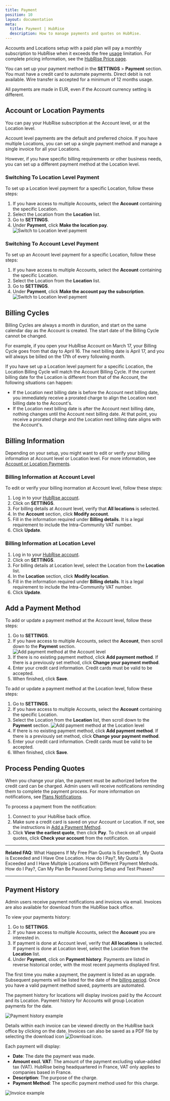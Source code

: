 ```yaml
---
title: Payment
position: 10
layout: documentation
meta:
  title: Payment | HubRise
  description: How to manage payments and quotes on HubRise.
---
```


Accounts and Locations setup with a paid plan will pay a monthly subscription to HubRise when it exceeds the free [usage](/docs/usage-plan#usage-plans) limitation. For complete pricing information, see the [HubRise Price page](/pricing/).

You can set up your payment method in the **SETTINGS** > **Payment** section.
You must have a credit card to automate payments. Direct debit is not available. Wire transfer is accepted for a minimum of 12 months usage.

All payments are made in EUR, even if the Account currency setting is different.

## Account or Location Payments

You can pay your HubRise subscription at the Account level, or at the Location level.

Account level payments are the default and preferred choice. If you have multiple Locations, you can set up a single payment method and manage a single invoice for all your Locations.

However, if you have specific billing requirements or other business needs, you can set up a different payment method at the Location level. 

### Switching To Location Level Payment

To set up a Location level payment for a specific Location, follow these steps:

1. If you have access to multiple Accounts, select the **Account** containing the specific Location.
1. Select the Location from the **Location** list.
1. Go to **SETTINGS**.
1. Under **Payment**, click **Make the location pay**.
   ![Switch to Location level payment](../images/071-en-make-location-pay.png)

### Switching To Account Level Payment

To set up an Account level payment for a specific Location, follow these steps:

1. If you have access to multiple Accounts, select the **Account** containing the specific Location.
1. Select the Location from the **Location** list.
1. Go to **SETTINGS**.
1. Under **Payment**, click **Make the account pay the subscription**.
   ![Switch to Location level payment](../images/072-en-make-account-pay.png)

## Billing Cycles

Billing Cycles are always a month in duration, and start on the same calendar day as the Account is created. The start date of the Billing Cycle cannot be changed.

For example, if you open your HubRise Account on March 17, your Billing Cycle goes from that day to April 16.
The next billing date is April 17, and you will always be billed on the 17th of every following month.

If you have set up a Location level payment for a specific Location, the Location Billing Cycle will match the Account Billing Cycle.
If the current billing date for the Location is different from that of the Account, the following situations can happen:

- If the Location next billing date is before the Account next billing date, you immediately receive a prorated charge to align the Location next billing date to the Account's.
- If the Location next billing date is after the Account next billing date, nothing changes until the Account next billing date. At that point, you receive a prorated charge and the Location next billing date aligns with the Account's.

## Billing Information

Depending on your setup, you might want to edit or verify your billing information at Account level or Location level. For more information, see [Account or Location Payments](/docs/payment#account-or-location-payments).

### Billing Information at Account Level 

To edit or verify your billing inormation at Account level, follow these steps:

1. Log in to your [HubRise account](https://manager.hubrise.com/login).
1. Click on **SETTINGS**.
1. For billing details at Account level, verify that **All locations** is selected. 
1. In the **Account** section, click **Modify account**.
1. Fill in the information required under **Billing details**. It is a legal requirement to include the Intra-Community VAT number.
1. Click **Update**.

### Billing Information at Location Level

1. Log in to your [HubRise account](https://manager.hubrise.com/login).
1. Click on **SETTINGS**.
1. For billing details at Location level, select the Location from the **Location** list.
1. In the **Location** section, click **Modify location**.
1. Fill in the information required under **Billing details**. It is a legal requirement to include the Intra-Community VAT number.
1. Click **Update**.

## Add a Payment Method

To add or update a payment method at the Account level, follow these steps:

1. Go to **SETTINGS**.
1. If you have access to multiple Accounts, select the **Account**, then scroll down to the **Payment** section.
   ![Add payment method at the Account level](../images/073-en-add-account-payment.png)
1. If there is no existing payment method, click **Add payment method**. If there is a previously set method, click **Change your payment method**.
1. Enter your credit card information. Credit cards must be valid to be accepted.
1. When finished, click **Save**.

To add or update a payment method at the Location level, follow these steps:

1. Go to **SETTINGS**.
1. If you have access to multiple Accounts, select the **Account** containing the specific Location.
1. Select the Location from the **Location** list, then scroll down to the **Payment** section.
   ![Add payment method at the Location level](../images/072-en-make-account-pay.png)
1. If there is no existing payment method, click **Add payment method**. If there is a previously set method, click **Change your payment method**.
1. Enter your credit card information. Credit cards must be valid to be accepted.
1. When finished, click **Save**.

## Process Pending Quotes

When you change your plan, the payment must be authorized before the credit card can be charged. Admin users will receive notifications reminding them to complete the payment process. For more information on notifications, see [Plans Notifications](/docs/usage-plan/#plan-notifications).

To process a payment from the notification:

1. Connect to your HubRise back office.
1. Make sure a credit card is saved on your Account or Location. If not, see the instructions in [Add a Payment Method](#add-a-payment-method).
1. Click **View the earliest quote**, then click **Pay**. To check on all unpaid quotes, click **Check your account** from the notification.

---

**Related FAQ**: <Link to="/docs/faqs/free-plan-quota-exceeded-what-happens/">What Happens If My Free Plan Quota Is Exceeded?</Link>, <Link to="/docs/faqs/quota-exceeded-one-location-how-do-i-pay/">My Quota is Exceeded and I Have One Location. How do I Pay?</Link>, <Link to="/docs/faqs/quota-exceeded-multiple-locations-with-different-payment-methods-how-do-i-pay/">My Quota is Exceeded and I Have Multiple Locations with Different Payment Methods. How do I Pay?</Link>, <Link to="/docs/faqs/pause-plan-during-setup-and-test-phases/">Can My Plan Be Paused During Setup and Test Phases?</Link>

---


## Payment History

Admin users receive payment notifications and invoices via email. Invoices are also available for download from the HubRise back office. 

To view your payments history: 

1. Go to **SETTINGS**.
1. If you have access to multiple Accounts, select the **Account** you are interested in.
1. If payment is done at Account level, verify that **All locations** is selected. If payment is done at Location level, select the Location from the **Location** list.
1. Under **Payment**, click on **Payment history**. Payments are listed in reverse historical order, with the most recent payments displayed first. 

The first time you make a payment, the payment is listed as an upgrade. Subsequent payments will be listed for the date of the [billing period](docs/payment#billing-cycles). Once you have a valid payment method saved, payments are automated.

The payment history for locations will display invoices paid by the Account and its Location.
Payment history for Accounts will group Location payments for the date.

![Payment history example](../images/044-en-payment-history.png)

Details within each invoice can be viewed directly on the HubRise back office by clicking on the date. Invoices can also be saved as a PDF file by selecting the download icon <InlineImage width="15" height="14">![Download icon](../images/058-download.png)</InlineImage>.
   
Each payment will display:

- **Date**: The date the payment was made.
- **Amount excl. VAT**: The amount of the payment excluding value-added tax (VAT). HubRise being headquartered in France, VAT only applies to companies based in France.
- **Description**: The purpose of the charge.
- **Payment Method**: The specific payment method used for this charge.

![Invoice example](../images/043-en-2x-invoice-example.png)

